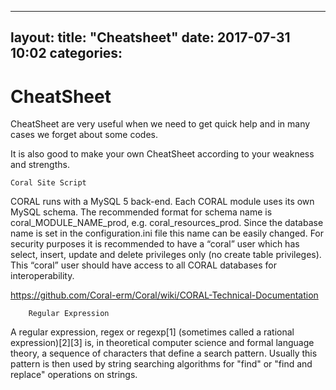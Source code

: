 
---
layout: 
title:  "Cheatsheet"
date:   2017-07-31 10:02
categories: 
---

# CheatSheet

CheatSheet are very useful when we need to get quick help and in many cases we forget about some codes.

It is also good to make your own CheatSheet according to your weakness and strengths.

	Coral Site Script
CORAL runs with a MySQL 5 back-end. Each CORAL module uses its own MySQL schema. The recommended format for schema name is coral_MODULE_NAME_prod, e.g. coral_resources_prod. Since the database name is set in the configuration.ini file this name can be easily changed. For security purposes it is recommended to have a “coral” user which has select, insert, update and delete privileges only (no create table privileges). This “coral” user should have access to all CORAL databases for interoperability.

https://github.com/Coral-erm/Coral/wiki/CORAL-Technical-Documentation

		Regular Expression
A regular expression, regex or regexp[1] (sometimes called a rational expression)[2][3] is, in theoretical computer science and formal language theory, a sequence of characters that define a search pattern. Usually this pattern is then used by string searching algorithms for "find" or "find and replace" operations on strings.
